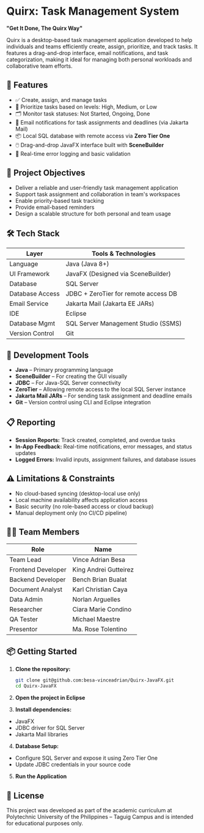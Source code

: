 # Quirx: Task Management System  
**"Get It Done, The Quirx Way"**

Quirx is a desktop-based task management application developed to help individuals and teams efficiently create, assign, prioritize, and track tasks. It features a drag-and-drop interface, email notifications, and task categorization, making it ideal for managing both personal workloads and collaborative team efforts.

## 🚀 Features

- ✅ Create, assign, and manage tasks
- 📌 Prioritize tasks based on levels: High, Medium, or Low
- 🗂 Monitor task statuses: Not Started, Ongoing, Done
- 📨 Email notifications for task assignments and deadlines (via Jakarta Mail)
- 📦 Local SQL database with remote access via **Zero Tier One**
- 🖱️ Drag-and-drop JavaFX interface built with **SceneBuilder**
- 🔐 Real-time error logging and basic validation

## 🎯 Project Objectives

- Deliver a reliable and user-friendly task management application
- Support task assignment and collaboration in team's workspaces
- Enable priority-based task tracking
- Provide email-based reminders
- Design a scalable structure for both personal and team usage

## 🛠️ Tech Stack

| Layer         | Tools & Technologies |
|---------------|----------------------|
| Language       | Java (Java 8+) |
| UI Framework   | JavaFX (Designed via SceneBuilder) |
| Database       | SQL Server |
| Database Access| JDBC + ZeroTier for remote access DB |
| Email Service  | Jakarta Mail (Jakarta EE JARs) |
| IDE            | Eclipse |
| Database Mgmt  | SQL Server Management Studio (SSMS) |
| Version Control| Git |

## 🧰 Development Tools

- **Java** – Primary programming language  
- **SceneBuilder** – For creating the GUI visually  
- **JDBC** – For Java-SQL Server connectivity  
- **ZeroTier** – Allowing remote access to the local SQL Server instance  
- **Jakarta Mail JARs** – For sending task assignment and deadline emails  
- **Git** – Version control using CLI and Eclipse integration  

## 📋 Reporting

- **Session Reports:** Track created, completed, and overdue tasks  
- **In-App Feedback:** Real-time notifications, error messages, and status updates  
- **Logged Errors:** Invalid inputs, assignment failures, and database issues  

## ⚠️ Limitations & Constraints

- No cloud-based syncing (desktop-local use only)  
- Local machine availability affects application access  
- Basic security (no role-based access or cloud backup)  
- Manual deployment only (no CI/CD pipeline)

## 👨‍💻 Team Members

| Role               | Name                    |
|--------------------|-------------------------|
| Team Lead          | Vince Adrian Besa       |
| Frontend Developer | King Andrei Gutteirez   |
| Backend Developer  | Bench Brian Bualat      |
| Document Analyst   | Karl Christian Caya     |
| Data Admin         | Norlan Arguelles        |
| Researcher         | Ciara Marie Condino     |
| QA Tester          | Michael Maestre         |
| Presentor          | Ma. Rose Tolentino      |

## 📦 Getting Started

1. **Clone the repository:**
   ```bash
   git clone git@github.com:besa-vinceadrian/Quirx-JavaFX.git
   cd Quirx-JavaFX
2. **Open the project in Eclipse**

3. **Install dependencies:**
- JavaFX
- JDBC driver for SQL Server
- Jakarta Mail libraries

4. **Database Setup:**
- Configure SQL Server and expose it using Zero Tier One
- Update JDBC credentials in your source code

5. **Run the Application**

## 📄 License
This project was developed as part of the academic curriculum at Polytechnic University of the Philippines – Taguig Campus and is intended for educational purposes only.


